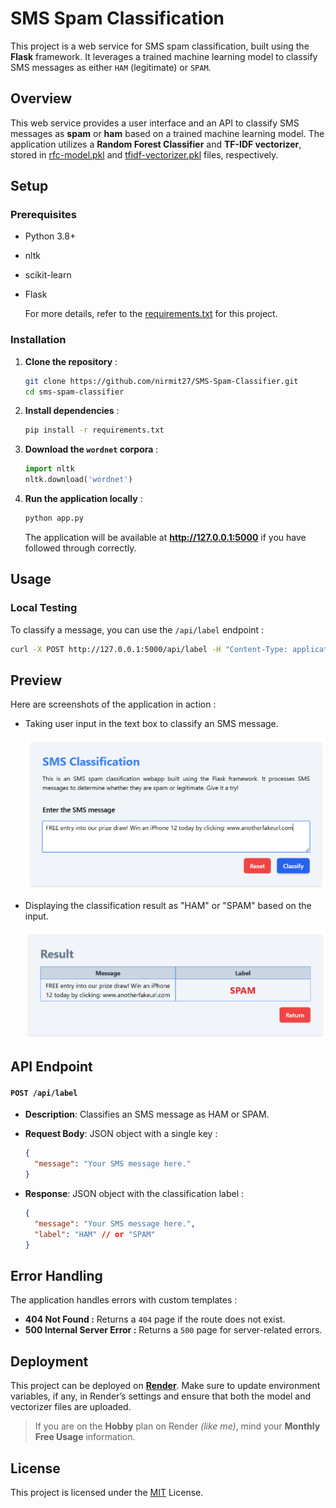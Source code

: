 # SMS Spam Classification

This project is a web service for SMS spam classification, built using the **Flask** framework. It leverages a trained machine learning model to classify SMS messages as either `HAM` (legitimate) or `SPAM`.

## Overview
This web service provides a user interface and an API to classify SMS messages as **spam** or **ham** based on a trained machine learning model. The application utilizes a **Random Forest Classifier** and **TF-IDF vectorizer**, stored in [rfc-model.pkl](./rfc-model.pkl) and [tfidf-vectorizer.pkl](./tfidf-vectorizer.pkl) files, respectively.

## Setup

### Prerequisites

* Python 3.8+
* nltk
* scikit-learn
* Flask

    For more details, refer to the [requirements.txt](./requirements.txt) for this project.

### Installation

1. **Clone the repository** :

    ```bash
    git clone https://github.com/nirmit27/SMS-Spam-Classifier.git
    cd sms-spam-classifier
    ```

2. **Install dependencies** :

    ```bash
    pip install -r requirements.txt
    ```

3. **Download the `wordnet` corpora** :
   ```python
   import nltk
   nltk.download('wordnet')
   ```

4. **Run the application locally** :

    ```bash
    python app.py
    ```

    The application will be available at **http://127.0.0.1:5000** if you have followed through correctly.

## Usage

### Local Testing

To classify a message, you can use the `/api/label` endpoint :

```bash
curl -X POST http://127.0.0.1:5000/api/label -H "Content-Type: application/json" -d '  {"message": "Congratulations! You have won a prize."}'
```

## Preview

Here are screenshots of the application in action :

* Taking user input in the text box to classify an SMS message.
  
  ![User Input](./static/input.png)

* Displaying the classification result as "HAM" or "SPAM" based on the input.

    ![Result](./static/result.png)

## API Endpoint

#### `POST /api/label`

* **Description**: Classifies an SMS message as HAM or SPAM.
* **Request Body**: JSON object with a single key :
  
    ```json
    {
      "message": "Your SMS message here."
    }
    ```

* **Response**: JSON object with the classification label :
  
    ```json
    {
      "message": "Your SMS message here.",
      "label": "HAM" // or "SPAM"
    }
    ```

## Error Handling
The application handles errors with custom templates :

* **404 Not Found :** Returns a `404` page if the route does not exist.
* **500 Internal Server Error :** Returns a `500` page for server-related errors.

## Deployment
This project can be deployed on [**Render**](https://docs.render.com/free). 
Make sure to update environment variables, if any, in Render’s settings and ensure that both the model and vectorizer files are uploaded.

> If you are on the **Hobby** plan on Render *(like me)*, mind your **Monthly Free Usage** information.

## License
This project is licensed under the [MIT](https://opensource.org/license/mit) License.
